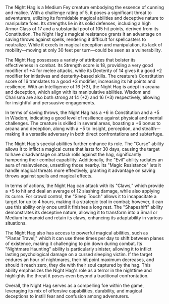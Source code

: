 The Night Hag is a Medium Fey creature embodying the essence of cunning and malice. With a challenge rating of 5, it poses a significant threat to adventurers, utilizing its formidable magical abilities and deceptive nature to manipulate foes. Its strengths lie in its solid defenses, including a high Armor Class of 17 and a substantial pool of 105 hit points, derived from its Constitution. The Night Hag's magical resistance grants it an advantage on saving throws against spells, rendering it difficult for spellcasters to neutralize. While it excels in magical deception and manipulation, its lack of mobility—moving at only 30 feet per turn—could be seen as a vulnerability.

The Night Hag possesses a variety of attributes that bolster its effectiveness in combat. Its Strength score is 18, providing a very good modifier of +4 for melee attacks, while its Dexterity of 14 gives it a good +2 modifier for initiatives and dexterity-based skills. The creature’s Constitution score of 16 translates to a good +3 modifier, increasing its hit points and resilience. With an Intelligence of 16 (+3), the Night Hag is adept in arcana and deception, which align with its manipulative abilities. Wisdom and Charisma are also both strong at 14 (+2) and 16 (+3) respectively, allowing for insightful and persuasive engagements.

In terms of saving throws, the Night Hag has a +6 in Constitution and a +5 in Wisdom, indicating a good level of resilience against physical and mental challenges. The creature is skilled in several areas, boasting a +6 bonus to arcana and deception, along with a +5 to insight, perception, and stealth—making it a versatile adversary in both direct confrontations and subterfuge.

The Night Hag's special abilities further enhance its role. The "Curse" ability allows it to inflict a magical curse that lasts for 30 days, causing the target to have disadvantage on attack rolls against the hag, significantly hampering their combat capability. Additionally, the "Evil" ability radiates an aura of malevolence, unsettling those nearby. Its "Magic Resistance" lets it handle magical threats more effectively, granting it advantage on saving throws against spells and magical effects.

In terms of actions, the Night Hag can attack with its "Claws," which provide a +5 to hit and deal an average of 12 slashing damage, while also applying its curse. For crowd control, the "Sleep Touch" allows it to incapacitate a target for up to 4 hours, making it a strategic tool in combat; however, it can use this ability only once until it finishes a long rest. The "Shapeshift" ability demonstrates its deceptive nature, allowing it to transform into a Small or Medium humanoid and retain its claws, enhancing its adaptability in various situations.

The Night Hag also has access to powerful magical abilities, such as "Planar Travel," which it can use three times per day to shift between planes of existence, making it challenging to pin down during combat. Its "Nightmare Haunting" ability is particularly sinister, allowing it to inflict lasting psychological damage on a cursed sleeping victim. If the target endures an hour of nightmares, their hit point maximum decreases, and should it reach zero, they die with their soul captured by the hag. This ability emphasizes the Night Hag's role as a terror in the nighttime and highlights the threat it poses even beyond a traditional confrontation.

Overall, the Night Hag serves as a compelling foe within the game, leveraging its mix of offensive capabilities, durability, and magical deceptions to instill fear and confusion among adventurers.